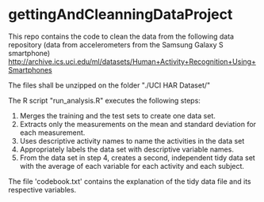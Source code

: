 gettingAndCleanningDataProject
==============================
This repo contains the code to clean the data from the following data repository (data from accelerometers from the Samsung Galaxy S smartphone)
http://archive.ics.uci.edu/ml/datasets/Human+Activity+Recognition+Using+Smartphones

The files shall be unzipped on the folder "./UCI HAR Dataset/"

The R script "run_analysis.R" executes the following steps:
1) Merges the training and the test sets to create one data set.
2) Extracts only the measurements on the mean and standard deviation for each measurement. 
3) Uses descriptive activity names to name the activities in the data set
4) Appropriately labels the data set with descriptive variable names.
5) From the data set in step 4, creates a second, independent tidy data set with the average of each variable for each activity and each subject.

The file 'codebook.txt' contains the explanation of the tidy data file and its respective variables.
